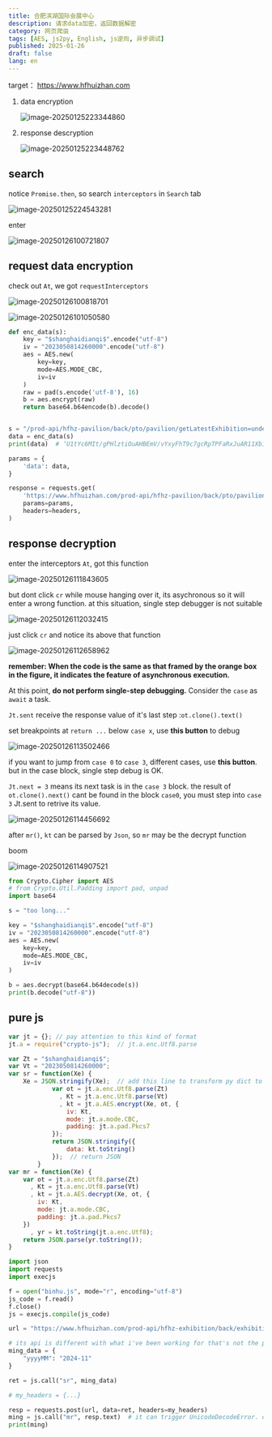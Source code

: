 ```yaml
---
title: 合肥滨湖国际会展中心
description: 请求data加密，返回数据解密
category: 网页爬虫
tags: [AES, js2py, English, js逆向, 异步调试]
published: 2025-01-26
draft: false
lang: en
---
```


target： https://www.hfhuizhan.com

1. data encryption

   ![image-20250125223344860](hfhuizhan滨湖会展.assets/image-20250125223344860.png)

2. response descryption

   ![image-20250125223448762](hfhuizhan滨湖会展.assets/image-20250125223448762.png)

## search

notice `Promise.then`, so search `interceptors` in `Search` tab

![image-20250125224543281](hfhuizhan滨湖会展.assets/image-20250125224543281.png)

enter

![image-20250126100721807](hfhuizhan滨湖会展.assets/image-20250126100721807.png)

## request data encryption

check out `At`, we got `requestInterceptors`

![image-20250126100818701](hfhuizhan滨湖会展.assets/image-20250126100818701.png)

![image-20250126101050580](hfhuizhan滨湖会展.assets/image-20250126101050580.png)

```python
def enc_data(s):
    key = "$shanghaidianqi$".encode("utf-8")
    iv = "2023050814260000".encode("utf-8")
    aes = AES.new(
        key=key,
        mode=AES.MODE_CBC,
        iv=iv
    )
    raw = pad(s.encode('utf-8'), 16)
    b = aes.encrypt(raw)
    return base64.b64encode(b).decode()


s = "/prod-api/hfhz-pavilion/back/pto/pavilion/getLatestExhibition=undefined"
data = enc_data(s)
print(data)  # ‘U1tYc6MIt/gPHlztiOuAHBEmV/vYxyFhT9c7gcRpTPFaRxJuAR11Xb1wSxhtqaZYYGjQv2sTrXalXeryqwEeSiEX5WlU7516ov1dcUr978w=’

params = {
    'data': data,
}

response = requests.get(
    'https://www.hfhuizhan.com/prod-api/hfhz-pavilion/back/pto/pavilion/getLatestExhibition',
    params=params,
    headers=headers,
)
```

## response decryption

enter the interceptors `At`, got this function

![image-20250126111843605](hfhuizhan滨湖会展.assets/image-20250126111843605.png)

but dont click `cr` while mouse hanging over it, its asychronous so it will enter a wrong function. at this situation, single step debugger is not suitable

![image-20250126112032415](hfhuizhan滨湖会展.assets/image-20250126112032415.png)

just click `cr` and notice its above that function

![image-20250126112658962](hfhuizhan滨湖会展.assets/image-20250126112658962.png)

**remember: When the code is the same as that framed by the orange box in the figure, it indicates the feature of asynchronous execution.** 

At this point, **do not perform single-step debugging.** Consider the `case` as `await` a task.

`Jt.sent` receive the response value of it's last step :`ot.clone().text()`

set breakpoints at `return ...` below `case x`, use **this button** to debug

![image-20250126113502466](hfhuizhan滨湖会展.assets/image-20250126113502466.png)

if you want to jump from `case 0` to `case 3`, different cases, use **this button**. but in the case block, single step debug is OK.

`Jt.next = 3` means its next task is in the `case 3` block. the result of `ot.clone().next()` cant be found in the block `case0`, you must step into `case 3` Jt.sent to retrive its value.

![image-20250126114456692](hfhuizhan滨湖会展.assets/image-20250126114456692.png)

after `mr()`, `kt` can be parsed by `Json`, so `mr` may be the decrypt function

boom

![image-20250126114907521](hfhuizhan滨湖会展.assets/image-20250126114907521.png)

```python
from Crypto.Cipher import AES
# from Crypto.Util.Padding import pad, unpad
import base64

s = "too long..."

key = "$shanghaidianqi$".encode("utf-8")
iv = "2023050814260000".encode("utf-8")
aes = AES.new(
    key=key,
    mode=AES.MODE_CBC,
    iv=iv
)

b = aes.decrypt(base64.b64decode(s))
print(b.decode("utf-8"))
```

## pure js

```javascript
var jt = {}; // pay attention to this kind of format
jt.a = require("crypto-js");  // jt.a.enc.Utf8.parse

var Zt = "$shanghaidianqi$";
var Vt = "2023050814260000";
var sr = function(Xe) {
    Xe = JSON.stringify(Xe);  // add this line to transform py dict to string
            var ot = jt.a.enc.Utf8.parse(Zt)
              , Kt = jt.a.enc.Utf8.parse(Vt)
              , kt = jt.a.AES.encrypt(Xe, ot, {
                iv: Kt,
                mode: jt.a.mode.CBC,
                padding: jt.a.pad.Pkcs7
            });
            return JSON.stringify({
                data: kt.toString()
            });  // return JSON
        }
var mr = function(Xe) {
    var ot = jt.a.enc.Utf8.parse(Zt)
      , Kt = jt.a.enc.Utf8.parse(Vt)
      , kt = jt.a.AES.decrypt(Xe, ot, {
        iv: Kt,
        mode: jt.a.mode.CBC,
        padding: jt.a.pad.Pkcs7
    })
      , yr = kt.toString(jt.a.enc.Utf8);
    return JSON.parse(yr.toString());
}
```

```python
import json
import requests
import execjs

f = open("binhu.js", mode="r", encoding="utf-8")
js_code = f.read()
f.close()
js = execjs.compile(js_code)

url = "https://www.hfhuizhan.com/prod-api/hfhz-exhibition/back/exhibition/listExhibitionNotPage"

# its api is different with what i've been working for that's not the point though
ming_data = {
    "yyyyMM": "2024-11"
}

ret = js.call("sr", ming_data)

# my_headers = {...}

resp = requests.post(url, data=ret, headers=my_headers)
ming = js.call("mr", resp.text)  # it can trigger UnicodeDecodeError. dont konw why :(
print(ming)
```
